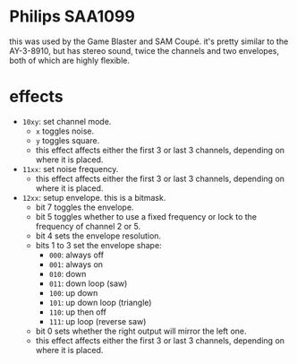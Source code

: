 # Philips SAA1099

this was used by the Game Blaster and SAM Coupé. it's pretty similar to the AY-3-8910, but has stereo sound, twice the channels and two envelopes, both of which are highly flexible.

# effects

- `10xy`: set channel mode.
  - `x` toggles noise.
  - `y` toggles square.
  - this effect affects either the first 3 or last 3 channels, depending on where it is placed.
- `11xx`: set noise frequency.
  - this effect affects either the first 3 or last 3 channels, depending on where it is placed.
- `12xx`: setup envelope. this is a bitmask.
  - bit 7 toggles the envelope.
  - bit 5 toggles whether to use a fixed frequency or lock to the frequency of channel 2 or 5.
  - bit 4 sets the envelope resolution.
  - bits 1 to 3 set the envelope shape:
    - `000`: always off
    - `001`: always on
    - `010`: down
    - `011`: down loop (saw)
    - `100`: up down
    - `101`: up down loop (triangle)
    - `110`: up then off
    - `111`: up loop (reverse saw)
  - bit 0 sets whether the right output will mirror the left one.
  - this effect affects either the first 3 or last 3 channels, depending on where it is placed.
